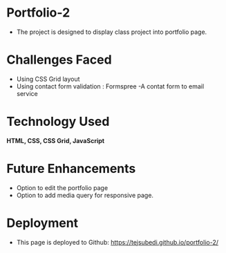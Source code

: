 # Portfolio-2
 - The project is designed to display class project into portfolio page.


# Challenges Faced
 - Using CSS Grid layout
 - Using contact form validation : Formspree -A contat form to email service
# Technology Used
 **HTML, CSS, CSS Grid, JavaScript**

# Future Enhancements
 - Option to edit the portfolio page 
 - Option to add media query for responsive page.

# Deployment
 - This page is deployed to Github: https://tejsubedi.github.io/portfolio-2/